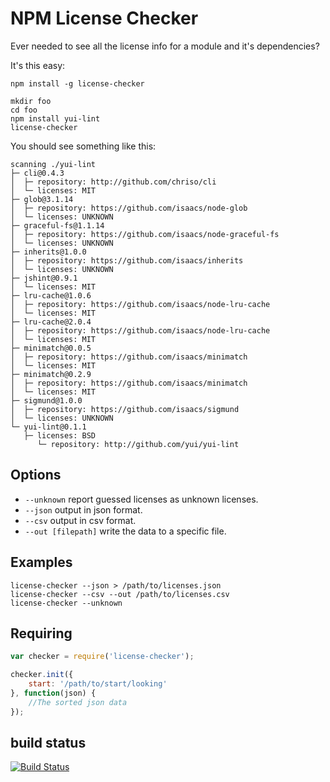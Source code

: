 NPM License Checker
===================


Ever needed to see all the license info for a module and it's dependencies?

It's this easy:

```
npm install -g license-checker

mkdir foo
cd foo
npm install yui-lint
license-checker
```

You should see something like this:

```
scanning ./yui-lint
├─ cli@0.4.3
│  ├─ repository: http://github.com/chriso/cli
│  └─ licenses: MIT
├─ glob@3.1.14
│  ├─ repository: https://github.com/isaacs/node-glob
│  └─ licenses: UNKNOWN
├─ graceful-fs@1.1.14
│  ├─ repository: https://github.com/isaacs/node-graceful-fs
│  └─ licenses: UNKNOWN
├─ inherits@1.0.0
│  ├─ repository: https://github.com/isaacs/inherits
│  └─ licenses: UNKNOWN
├─ jshint@0.9.1
│  └─ licenses: MIT
├─ lru-cache@1.0.6
│  ├─ repository: https://github.com/isaacs/node-lru-cache
│  └─ licenses: MIT
├─ lru-cache@2.0.4
│  ├─ repository: https://github.com/isaacs/node-lru-cache
│  └─ licenses: MIT
├─ minimatch@0.0.5
│  ├─ repository: https://github.com/isaacs/minimatch
│  └─ licenses: MIT
├─ minimatch@0.2.9
│  ├─ repository: https://github.com/isaacs/minimatch
│  └─ licenses: MIT
├─ sigmund@1.0.0
│  ├─ repository: https://github.com/isaacs/sigmund
│  └─ licenses: UNKNOWN
└─ yui-lint@0.1.1
   ├─ licenses: BSD
      └─ repository: http://github.com/yui/yui-lint
```

Options
-------

* `--unknown` report guessed licenses as unknown licenses.
* `--json` output in json format.
* `--csv` output in csv format.
* `--out [filepath]` write the data to a specific file.

Examples
--------

```
license-checker --json > /path/to/licenses.json
license-checker --csv --out /path/to/licenses.csv
license-checker --unknown
```

Requiring
---------


```js
var checker = require('license-checker');

checker.init({
    start: '/path/to/start/looking'
}, function(json) {
    //The sorted json data
});
```

build status
------------

[![Build Status](https://travis-ci.org/davglass/license-checker.png?branch=master)](https://travis-ci.org/davglass/license-checker)
